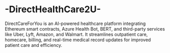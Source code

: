 # -DirectHealthCare2U-
DirectCareForYou is an AI-powered healthcare platform integrating Ethereum smart contracts, Azure Health Bot, BERT, and third-party services like Uber, Lyft, Amazon, and Walmart. It streamlines outpatient care, homecare, billing, and real-time medical record updates for improved patient care and efficiency.
